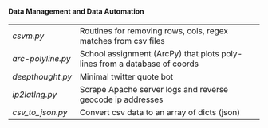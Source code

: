 #### Data Management and Data Automation </h4></th>
|                  |                                       |
|------------------|---------------------------------------|
|*csvm.py*         | Routines for removing rows, cols, regex matches from csv files|
|*arc-polyline.py* | School assignment (ArcPy) that plots poly-lines from a database of coords | 
|*deepthought.py*  | Minimal twitter quote bot |
|*ip2latlng.py*    | Scrape Apache server logs and reverse geocode ip addresses |
|*csv_to_json.py*  | Convert csv data to an array of dicts (json) |






